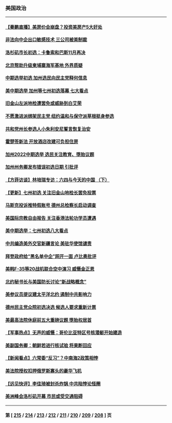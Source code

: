 ### 美国政治
---
#### [【秦鹏直播】美房价会崩盘？投资美房产5大好处](../../pages/ncid1078159/n13755237.md) 
#### [非法向中企出口敏感技术 三公司被美制裁](../../pages/ncid1078159/n13755233.md) 
#### [洛杉矶市长初选：卡鲁索和巴斯11月再决](../../pages/ncid1078159/n13755208.md) 
#### [北京帮助升级柬埔寨海军基地 外界质疑](../../pages/ncid1078159/n13755167.md) 
#### [中期选举初选 加州选民向民主党释何信息](../../pages/ncid1078159/n13755100.md) 
#### [美中期选举 加州等七州初选落幕 七大看点](../../pages/ncid1078159/n13755132.md) 
#### [旧金山左派地检遭罢免或威胁到白艾荣](../../pages/ncid1078159/n13754639.md) 
#### [不愿激进派绑架民主党 纽约温和与保守派草根挺身参选](../../pages/ncid1078159/n13754668.md) 
#### [共和党州长参选人小朱利安尼誓言恢复治安](../../pages/ncid1078159/n13754645.md) 
#### [霍楚签新法 开放酒店改建可负担住房](../../pages/ncid1078159/n13754623.md) 
#### [加州2022中期选举 选民关注教育、堕胎议题](../../pages/ncid1078159/n13754562.md) 
#### [加州州务卿发布错误初选日期 引批评](../../pages/ncid1078159/n13754552.md) 
#### [【方菲访谈】林培瑞专访：六四与今天的中国 （下）](../../pages/ncid1078159/n13754267.md) 
#### [【更新】七州初选 关注旧金山地检长罢免投票](../../pages/ncid1078159/n13754397.md) 
#### [马斯克投诉推特假账号 德州总检察长启动调查](../../pages/ncid1078159/n13754414.md) 
#### [美国际宗教自由报告 关注香港法轮功学员遭遇](../../pages/ncid1078159/n13754439.md) 
#### [美中期选举：七州初选八大看点](../../pages/ncid1078159/n13754288.md) 
#### [中共编造美外交官新疆言论 美驻华使馆谴责](../../pages/ncid1078159/n13754364.md) 
#### [拜登政府给“黑名单中企”网开一面 卢比奥批评](../../pages/ncid1078159/n13754340.md) 
#### [美韩F-35等20战机联合空中演习 威慑金正恩](../../pages/ncid1078159/n13754284.md) 
#### [北约秘书长与美国防长讨论“新战略概念”](../../pages/ncid1078159/n13754325.md) 
#### [美参议员提议建太平洋北约 遏制中共影响力](../../pages/ncid1078159/n13754266.md) 
#### [德州民主党众院初选决选 候选人要求重新计票](../../pages/ncid1078159/n13753708.md) 
#### [美最高法院休庭前五大重磅议题 堕胎权居首](../../pages/ncid1078159/n13751188.md) 
#### [【军事热点】无声的威慑：哥伦比亚特区号核潜艇开始建造](../../pages/ncid1078159/n13753624.md) 
#### [美副国务卿：朝鲜若进行核试验 将果断回应](../../pages/ncid1078159/n13754039.md) 
#### [【新闻看点】六常委“反习”？中南海2政策相悖](../../pages/ncid1078159/n13753677.md) 
#### [美法院授权扣押俄罗斯寡头的豪华飞机](../../pages/ncid1078159/n13753860.md) 
#### [【远见快评】李佳琦被封杀炸锅 中共陷悖论怪圈](../../pages/ncid1078159/n13753671.md) 
#### [美洲峰会洛杉矶开幕 市民或受交通阻碍](../../pages/ncid1078159/n13753681.md) 

---
#### 第 [ [215](./215.md) / [214](./214.md) / [213](./213.md) / [212](./212.md) / [211](./211.md) / [210](./210.md) / [209](./209.md) / [208](./208.md) ] 页
